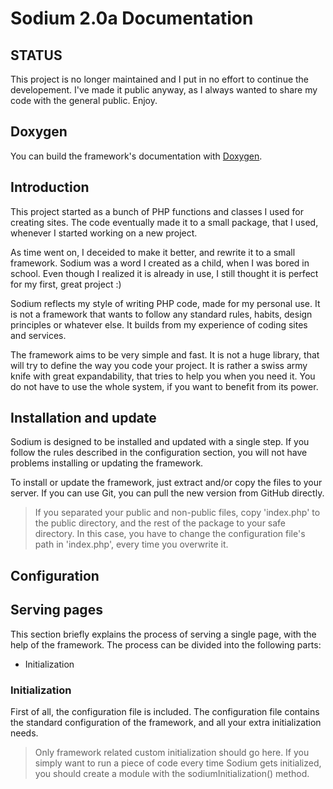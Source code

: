 # Sodium 2.0a Documentation

## STATUS

This project is no longer maintained and I put in no effort to continue the
developement. I've made it public anyway, as I always wanted to share my code
with the general public. Enjoy.

## Doxygen

You can build the framework's documentation with <a href="http://doxygen.org">Doxygen</a>.

## Introduction

This project started as a bunch of PHP functions and classes I used for creating
sites. The code eventually made it to a small package, that I used, whenever I
started working on a new project.

As time went on, I deceided to make it better, and rewrite it to a small
framework. Sodium was a word I created as a child, when I was bored in school.
Even though I realized it is already in use, I still thought it is perfect for
my first, great project :)

Sodium reflects my style of writing PHP code, made for my personal use. It is
not a framework that wants to follow any standard rules, habits, design
principles or whatever else. It builds from my experience of coding sites and
services.

The framework aims to be very simple and fast. It is not a huge library, that
will try to define the way you code your project. It is rather a swiss army
knife with great expandability, that tries to help you when you need it. You do
not have to use the whole system, if you want to benefit from its power.

## Installation and update

Sodium is designed to be installed and updated with a single step. If you follow
the rules described in the configuration section, you will not have problems
installing or updating the framework.

To install or update the framework, just extract and/or copy the files to your
server. If you can use Git, you can pull the new version from GitHub directly.

> If you separated your public and non-public files, copy 'index.php' to the
> public directory, and the rest of the package to your safe directory. In this
> case, you have to change the configuration file's path in 'index.php', every
> time you overwrite it.

## Configuration

## Serving pages

This section briefly explains the process of serving a single page, with the
help of the framework. The process can be divided into the following parts:

* Initialization

### Initialization

First of all, the configuration file is included. The configuration
file contains the standard configuration of the framework, and all
your extra initialization needs.

> Only framework related custom initialization should go here. If you
> simply want to run a piece of code every time Sodium gets initialized,
> you should create a module with the sodiumInitialization() method.
